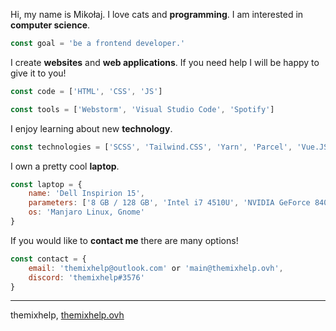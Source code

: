 Hi, my name is Mikołaj. I love cats and **programming**. I am interested in **computer science**.
```javascript
const goal = 'be a frontend developer.'
```

I create **websites** and **web applications**. If you need help I will be happy to give it to you!
```javascript
const code = ['HTML', 'CSS', 'JS']
```
```javascript
const tools = ['Webstorm', 'Visual Studio Code', 'Spotify']
```

I enjoy learning about new **technology**.
```javascript
const technologies = ['SCSS', 'Tailwind.CSS', 'Yarn', 'Parcel', 'Vue.JS']
```

I own a pretty cool **laptop**.
```javascript
const laptop = {
    name: 'Dell Inspirion 15',
    parameters: ['8 GB / 128 GB', 'Intel i7 4510U', 'NVIDIA GeForce 840M'],
    os: 'Manjaro Linux, Gnome'
}
```

If you would like to **contact me** there are many options!
```javascript
const contact = {
    email: 'themixhelp@outlook.com' or 'main@themixhelp.ovh',
    discord: 'themixhelp#3576'
}
```

---
themixhelp, [themixhelp.ovh](https://themixhelp.ovh)
